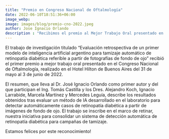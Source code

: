 ```yaml
---
title: "Premio en Congreso Nacional de Oftalmología"
date: 2022-06-10T18:51:36+06:00
image_webp: 
image: images/blog/premio-cno-2022.jpeg
author: Jose Ignacio Orlando
description : "Recibimos el premio al Mejor Trabajo Oral presentado en el Congreso Nacional de Oftalmología 2022 de Argentina"
---
```


El trabajo de investigación titulado “Evaluación retrospectiva de un primer modelo de inteligencia artificial argentino para tamizaje automático de retinopatía diabética referible a partir de fotografías de fondo de ojo” recibió el primer premio a mejor trabajo oral presentado en el Congreso Nacional de Oftalmología, realizado en el Hotel Hilton de Buenos Aires del 31 de mayo al 3 de junio de 2022.

El resumen, que lleva al Dr. José Ignacio Orlando como primer autor y del que participan el Ing. Tomás Castilla y los Dres. Alejandro Koch, Ignacio Larrabide, Marcela Martínez y Mercedes Leguía, describe los resultados obtenidos tras evaluar un método de IA desarrollado en el laboratorio para detectar automáticamente casos de retinopatía diabética a partir de imágenes de fondo de ojo. El trabajo se inscribe en el marco de retinar, nuestra iniciativa para consolidar un sistema de detección automática de retinopatía diabética para campañas de tamizaje.

Estamos felices por este reconocimiento!
